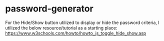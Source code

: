 # password-generator


For the Hide/Show button utilized to display or hide the password criteria, I utilized the below resource/tutorial as a starting place: https://www.w3schools.com/howto/howto_js_toggle_hide_show.asp


